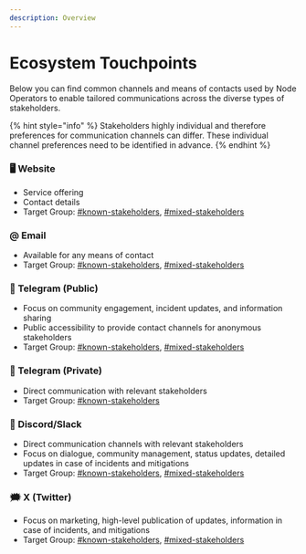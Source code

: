 ```yaml
---
description: Overview
---
```


# Ecosystem Touchpoints

Below you can find common channels and means of contacts used by Node Operators to enable tailored communications across the diverse types of stakeholders.

{% hint style="info" %}
Stakeholders highly individual and therefore preferences for communication channels can differ. These individual channel preferences need to be identified in advance.
{% endhint %}

### 🖥️ **Website**

* Service offering
* Contact details
* Target Group: [#known-stakeholders](stakeholder-overview.md#known-stakeholders "mention"), [#mixed-stakeholders](stakeholder-overview.md#mixed-stakeholders "mention")

### **@ Email**

* Available for any means of contact
* Target Group:  [#known-stakeholders](stakeholder-overview.md#known-stakeholders "mention"), [#mixed-stakeholders](stakeholder-overview.md#mixed-stakeholders "mention")

### **🔔 Telegram (Public)**

* Focus on community engagement, incident updates, and information sharing
* Public accessibility to provide contact channels for anonymous stakeholders
* Target Group: [#known-stakeholders](stakeholder-overview.md#known-stakeholders "mention"), [#mixed-stakeholders](stakeholder-overview.md#mixed-stakeholders "mention")

### **🔔 Telegram (Private)**

* Direct communication with relevant stakeholders
* Target Group: [#known-stakeholders](stakeholder-overview.md#known-stakeholders "mention")

### **💬 Discord/Slack**

* Direct communication channels with relevant stakeholders
* Focus on dialogue, community management, status updates, detailed updates in case of incidents and mitigations
* Target Group:  [#known-stakeholders](stakeholder-overview.md#known-stakeholders "mention"), [#mixed-stakeholders](stakeholder-overview.md#mixed-stakeholders "mention")

### **🗯️ X (Twitter)**

* Focus on marketing, high-level publication of updates, information in case of incidents, and mitigations
* Target Group:  [#known-stakeholders](stakeholder-overview.md#known-stakeholders "mention"), [#mixed-stakeholders](stakeholder-overview.md#mixed-stakeholders "mention")

